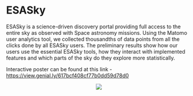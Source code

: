 # ESASky

ESASky is a science-driven discovery portal providing full access to the entire sky as observed with Space astronomy missions. Using the Matomo user analytics tool, we collected thousandths of data points from all the clicks done by all ESASky users. The preliminary results show how our users use the essential ESASky tools, how they interact with implemented features and which parts of the sky do they explore more statistically.

Interactive poster can be found at this link - https://view.genial.ly/617bcf408cf77b0dd59d78d0

<p align="center"><img src="poster.png"></p>


